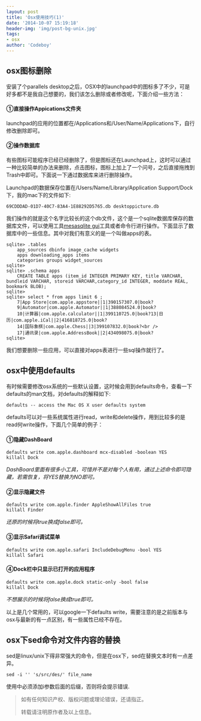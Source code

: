 ```yaml
---
layout: post
title: 'Osx使用技巧(1)'
date: '2014-10-07 15:19:18'
header-img: 'img/post-bg-unix.jpg'
tags:
- osx
author: 'Codeboy'
---
```


osx图标删除
-----
安装了个parallels desktop之后，OSX中的launchpad中的图标多了不少，可是好多都不是我自己想要的，我们该怎么删除或者修改呢，下面介绍一些方法：

#### ①直接操作Appications文件夹
launchpad的应用的位置都在/Applications和/User/Name/Applications下，自行修改删除即可。

#### ②操作数据库
有些图标可能程序已经已经删除了，但是图标还在Launchpad上，这时可以通过一种比较简单的办法来删除，点击图标，图标上加上了一个问号，之后直接拖拽到Trash中即可。下面说一下通过数据库来进行删除操作。

Launchpad的数据保存位置在/Users/Name/Library/Application Support/Dock下，我的mac下的文件如下:

	69CDDDAD-01D7-40C7-83A4-1E88292D5765.db desktoppicture.db
	
我们操作的就是这个名字比较长的这个db文件，这个是一个sqlite数据库保存的数据库文件，可以使用工具[mesasqlite gui](http://www.desertsandsoftware.com/?page_id=99)工具或者命令行进行操作。下面显示了数据库中的一些信息。其中对我们有意义的是一个叫做apps的表。

	sqlite> .tables
		app_sources dbinfo image_cache widgets
		apps downloading_apps items
		categories groups widget_sources
	sqlite>
	sqlite> .schema apps
		CREATE TABLE apps (item_id INTEGER PRIMARY KEY, title VARCHAR, bundleid VARCHAR, storeid VARCHAR,category_id INTEGER, moddate REAL, bookmark BLOB);
	sqlite>
	sqlite> select * from apps limit 6 ;
		7|App Store|com.apple.appstore||1|390157307.0|book?
		9|Automator|com.apple.Automator||1|388084524.0|book?
		10|计算器|com.apple.calculator||1|399110725.0|book?13|日历|com.apple.iCal||2|416818725.0|book?
		14|国际象棋|com.apple.Chess||3|399107832.0|book?<br />
		17|通讯录|com.apple.AddressBook||2|434098075.0|book?
	sqlite>

我们想要删除一些应用，可以直接对apps表进行一些sql操作就行了。

osx中使用defaults
-----

有时候需要修改osx系统的一些默认设置，这时候会用到defaults命令，查看一下defaults的man文档，对defaults的解释如下:

	defaults -- access the Mac OS X user defaults system
 
defaults可以对一些系统属性进行read，write和delete操作，用到比较多的是read何write操作，下面几个简单的例子：

#### ①隐藏DashBoard

    defaults write com.apple.dashboard mcx-disabled -boolean YES
    killall Dock
 	
*DashBoard里面有很多小工具，可惜并不是对每个人有用，通过上述命令即可隐藏，若需恢复，将YES替换为NO即可。*
	
#### ②显示隐藏文件
	
	defaults write com.apple.finder AppleShowAllFiles true
	killall Finder
	
*还原的时候将true换成false即可。*
	
#### ③显示Safari调试菜单

	defaults write com.apple.safari IncludeDebugMenu -bool YES
	killall Safari
	
#### ④Dock栏中只显示已打开的应用程序

	defaults write com.apple.dock static-only -bool false
	killall Dock

*不想展示的时候将false换成true即可。*
	
以上是几个常用的，可以google一下defaults write，需要注意的是之前版本与osx与最新的有一点区别，有一些属性已经不存在。

osx下sed命令对文件内容的替换
-----
sed是linux/unix下得非常强大的命令，但是在osx下，sed在替换文本时有一点差异。
	
	sed -i '' 's/src/des/' file_name
	
使用中必须添加i参数后面的后缀，否则将会提示错误.

> 如有任何知识产权、版权问题或理论错误，还请指正。
>
> 转载请注明原作者及以上信息。
